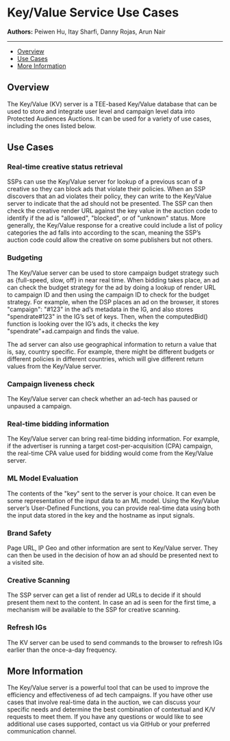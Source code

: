 # Key/Value Service Use Cases

**Authors:** Peiwen Hu, Itay Sharfi, Danny Rojas, Arun Nair

---
* [Overview](#overview)
* [Use Cases](#use-cases)
* [More Information](#more-information)

## Overview

The Key/Value (KV) server is a TEE-based Key/Value database that can be used to store and integrate user level and campaign level data into Protected Audiences Auctions. 
It can be used for a variety of use cases, including the ones listed below.

## Use Cases

### Real-time creative status retrieval

SSPs can use the Key/Value server for lookup of a previous scan of a creative so they can block ads that violate their policies. When an SSP discovers that an ad violates their policy, 
they can write to the Key/Value server to indicate that the ad should not be presented. The SSP can then check the creative render URL against the key value in the auction code to 
identify if the ad is "allowed", "blocked", or of "unknown" status. More generally, the Key/Value response for a creative could include a list of policy categories the ad falls into 
according to the scan, meaning the SSP’s auction code could allow the creative on some publishers but not others.

### Budgeting

The Key/Value server can be used to store campaign budget strategy such as {full-speed, slow, off} in near real time. When bidding takes place, an ad can check the budget strategy for the 
ad by doing a lookup of render URL to campaign ID and then using the campaign ID to check for the budget strategy. For example, when the DSP places an ad on the browser, 
it stores "campaign": "#123" in the ad’s metadata in the IG, and also stores "spendrate#123" in the IG’s set of keys. Then, when the computedBid() function is looking over the IG’s ads, 
it checks the key "spendrate"+ad.campaign and finds the value.

The ad server can also use geographical information to return a value that is, say, country specific. For example, there might be different budgets or different policies in different countries, 
which will give different return values from the Key/Value server.

### Campaign liveness check

The Key/Value server can check whether an ad-tech has paused or unpaused a campaign.

### Real-time bidding information

The Key/Value server can bring real-time bidding information. For example, if the advertiser is running a target cost-per-acquisition (CPA) campaign, the real-time CPA value used for 
bidding would come from the Key/Value server.

### ML Model Evaluation
The contents of the "key" sent to the server is your choice. It can even be some representation of the input data to an ML model. Using the Key/Value server’s User-Defined Functions, 
you can provide real-time data using both the input data stored in the key and the hostname as input signals.

### Brand Safety
Page URL, IP Geo and other information are sent to Key/Value server. They can then be used in the decision of how an ad should be presented next to a visited site.

### Creative Scanning
The SSP server can get a list of render ad URLs to decide if it should present them next to the content. In case an ad is seen for the first time, a mechanism will be available 
to the SSP for creative scanning.

### Refresh IGs
The KV server can be used to send commands to the browser to refresh IGs earlier than the once-a-day frequency.

## More Information
The Key/Value server is a powerful tool that can be used to improve the efficiency and effectiveness of ad tech campaigns. If you have other use cases that involve real-time data in 
the auction, we can discuss your specific needs and determine the best combination of contextual and K/V requests to meet them. If you have any questions or would like to see 
additional use cases supported, contact us via GitHub or your preferred communication channel.
